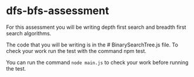 # dfs-bfs-assessment

For this assessment you will be writing depth first search and breadth first search algorithms.

The code that you will be writing is in the # BinarySearchTree.js file. To check your work run the test with the command npm test.

You can run the command `node main.js` to check your work before running the test.
